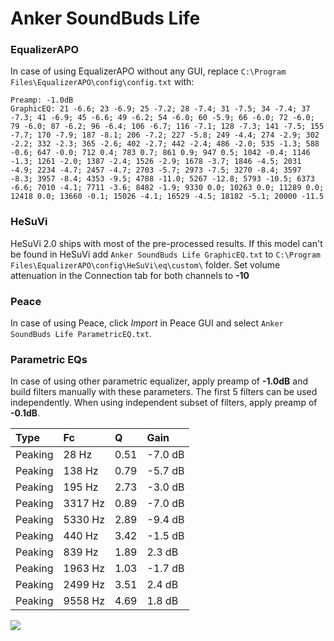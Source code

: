 # Anker SoundBuds Life

### EqualizerAPO
In case of using EqualizerAPO without any GUI, replace `C:\Program Files\EqualizerAPO\config\config.txt`
with:
```
Preamp: -1.0dB
GraphicEQ: 21 -6.6; 23 -6.9; 25 -7.2; 28 -7.4; 31 -7.5; 34 -7.4; 37 -7.3; 41 -6.9; 45 -6.6; 49 -6.2; 54 -6.0; 60 -5.9; 66 -6.0; 72 -6.0; 79 -6.0; 87 -6.2; 96 -6.4; 106 -6.7; 116 -7.1; 128 -7.3; 141 -7.5; 155 -7.7; 170 -7.9; 187 -8.1; 206 -7.2; 227 -5.8; 249 -4.4; 274 -2.9; 302 -2.2; 332 -2.3; 365 -2.6; 402 -2.7; 442 -2.4; 486 -2.0; 535 -1.3; 588 -0.6; 647 -0.0; 712 0.4; 783 0.7; 861 0.9; 947 0.5; 1042 -0.4; 1146 -1.3; 1261 -2.0; 1387 -2.4; 1526 -2.9; 1678 -3.7; 1846 -4.5; 2031 -4.9; 2234 -4.7; 2457 -4.7; 2703 -5.7; 2973 -7.5; 3270 -8.4; 3597 -8.3; 3957 -8.4; 4353 -9.5; 4788 -11.0; 5267 -12.8; 5793 -10.5; 6373 -6.6; 7010 -4.1; 7711 -3.6; 8482 -1.9; 9330 0.0; 10263 0.0; 11289 0.0; 12418 0.0; 13660 -0.1; 15026 -4.1; 16529 -4.5; 18182 -5.1; 20000 -11.5
```

### HeSuVi
HeSuVi 2.0 ships with most of the pre-processed results. If this model can't be found in HeSuVi add
`Anker SoundBuds Life GraphicEQ.txt` to `C:\Program Files\EqualizerAPO\config\HeSuVi\eq\custom\` folder.
Set volume attenuation in the Connection tab for both channels to **-10**

### Peace
In case of using Peace, click *Import* in Peace GUI and select `Anker SoundBuds Life ParametricEQ.txt`.

### Parametric EQs
In case of using other parametric equalizer, apply preamp of **-1.0dB** and build filters manually
with these parameters. The first 5 filters can be used independently.
When using independent subset of filters, apply preamp of **-0.1dB**.

| Type    | Fc      |    Q | Gain    |
|:--------|:--------|:-----|:--------|
| Peaking | 28 Hz   | 0.51 | -7.0 dB |
| Peaking | 138 Hz  | 0.79 | -5.7 dB |
| Peaking | 195 Hz  | 2.73 | -3.0 dB |
| Peaking | 3317 Hz | 0.89 | -7.0 dB |
| Peaking | 5330 Hz | 2.89 | -9.4 dB |
| Peaking | 440 Hz  | 3.42 | -1.5 dB |
| Peaking | 839 Hz  | 1.89 | 2.3 dB  |
| Peaking | 1963 Hz | 1.03 | -1.7 dB |
| Peaking | 2499 Hz | 3.51 | 2.4 dB  |
| Peaking | 9558 Hz | 4.69 | 1.8 dB  |

![](https://raw.githubusercontent.com/jaakkopasanen/AutoEq/master/results/rtings/avg/Anker%20SoundBuds%20Life/Anker%20SoundBuds%20Life.png)